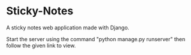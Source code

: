 # Sticky-Notes
A sticky notes web application made with Django.

Start the server using the command "python manage.py runserver" then follow the given link to view.
